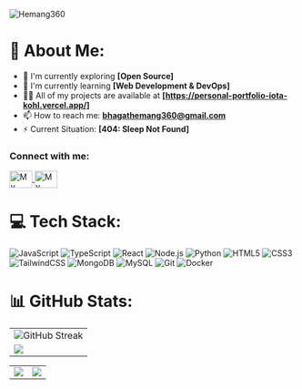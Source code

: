 

<p align="left"> 
  <img src="https://komarev.com/ghpvc/?username=Hemang360&label=Visitors&color=0e75b6&style=flat-square" alt="Hemang360" /> 
</p>

<h1 align="left">💫 About Me:</h1>

- 🔭 I'm currently exploring **[Open Source]**
- 🌱 I'm currently learning **[Web Development & DevOps]**
- 👨‍💻 All of my projects are available at **[https://personal-portfolio-iota-kohl.vercel.app/]**
- 📫 How to reach me: **bhagathemang360@gmail.com**
- ⚡ Current Situation: **[404: Sleep Not Found]**

<h3 align="left">Connect with me:</h3>
<p align="left">
  <a href="https://linkedin.com/in/hemang-bhagat" target="blank">
    <img align="center" src="https://raw.githubusercontent.com/rahuldkjain/github-profile-readme-generator/master/src/images/icons/Social/linked-in-alt.svg" alt="My Linkedin" height="30" width="40" />
  </a>
  <a href="https://instagram.com/hemangcyanide" target="blank">
    <img align="center" src="https://raw.githubusercontent.com/rahuldkjain/github-profile-readme-generator/master/src/images/icons/Social/instagram.svg" alt="My instagram" height="30" width="40" />
  </a>
</p>

# 💻 Tech Stack:
![JavaScript](https://img.shields.io/badge/javascript-%23323330.svg?style=for-the-badge&logo=javascript&logoColor=%23F7DF1E)
![TypeScript](https://img.shields.io/badge/typescript-%23007ACC.svg?style=for-the-badge&logo=typescript&logoColor=white)
![React](https://img.shields.io/badge/react-%2320232a.svg?style=for-the-badge&logo=react&logoColor=%2361DAFB)
![Node.js](https://img.shields.io/badge/node.js-6DA55F?style=for-the-badge&logo=node.js&logoColor=white)
![Python](https://img.shields.io/badge/python-3670A0?style=for-the-badge&logo=python&logoColor=ffdd54)
![HTML5](https://img.shields.io/badge/html5-%23E34F26.svg?style=for-the-badge&logo=html5&logoColor=white)
![CSS3](https://img.shields.io/badge/css3-%231572B6.svg?style=for-the-badge&logo=css3&logoColor=white)
![TailwindCSS](https://img.shields.io/badge/tailwindcss-%2338B2AC.svg?style=for-the-badge&logo=tailwind-css&logoColor=white)
![MongoDB](https://img.shields.io/badge/MongoDB-%234ea94b.svg?style=for-the-badge&logo=mongodb&logoColor=white)
![MySQL](https://img.shields.io/badge/mysql-%2300f.svg?style=for-the-badge&logo=mysql&logoColor=white)
![Git](https://img.shields.io/badge/git-%23F05033.svg?style=for-the-badge&logo=git&logoColor=white)
![Docker](https://img.shields.io/badge/docker-%230db7ed.svg?style=for-the-badge&logo=docker&logoColor=white)

# 📊 GitHub Stats:
<table>
  <tr>
    <td>
      <img src="https://github-readme-streak-stats.herokuapp.com/?user=Hemang360&theme=neon-palenight&hide_border=true&card_width=705" alt="GitHub Streak" />
    </td>
  </tr>
  <tr>
    <td>
      <img src="http://github-profile-summary-cards.vercel.app/api/cards/profile-details?username=Hemang360&theme=2077">
    </td>
  </tr>
</table>

<table>
  <tr>
    <td><img src="http://github-profile-summary-cards.vercel.app/api/cards/stats?username=Hemang360&theme=aura_dark"></td>
    <td><img src="http://github-profile-summary-cards.vercel.app/api/cards/most-commit-language?username=Hemang360&theme=aura_dark"></td>
  </tr>
</table>
